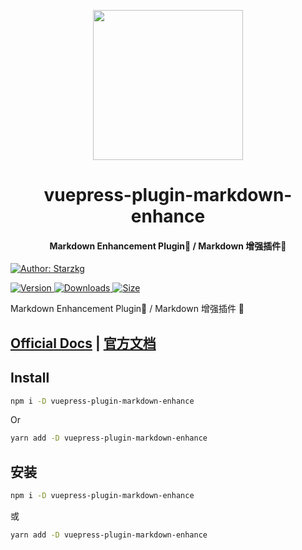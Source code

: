 <!-- markdownlint-disable -->
<p align="center">
  <img width="240" src="https://vuepress-theme.mrhope.site/logo.svg" style="text-align: center;"/>
</p>
<h1 align="center">vuepress-plugin-markdown-enhance</h1>
<h4 align="center">Markdown Enhancement Plugin📄 / Markdown 增强插件📄</h4>

[![Author: Starzkg](https://img.shields.io/badge/Author-Starzkg-blue.svg?style=for-the-badge)](https://shentuzhigang.cn)

<!-- markdownlint-restore -->

[![Version](https://img.shields.io/npm/v/@starzkg/vuepress-plugin-markdown-enhance.svg?style=flat-square&logo=npm) ![Downloads](https://img.shields.io/npm/dm/@starzkg/vuepress-plugin-markdown-enhance.svg?style=flat-square&logo=npm) ![Size](https://img.shields.io/bundlephobia/min/@starzkg/vuepress-plugin-markdown-enhance?style=flat-square&logo=npm)](https://www.npmjs.com/package/@starzkg/vuepress-plugin-markdown-enhance)

Markdown Enhancement Plugin📄 / Markdown 增强插件 📄

## [Official Docs](https://vuepress-theme-star.github.io/markdown-enhance/) | [官方文档](https://vuepress-theme-star.github.io/markdown-enhance/zh/)

## Install

```bash
npm i -D vuepress-plugin-markdown-enhance
```

Or

```bash
yarn add -D vuepress-plugin-markdown-enhance
```

## 安装

```bash
npm i -D vuepress-plugin-markdown-enhance
```

或

```bash
yarn add -D vuepress-plugin-markdown-enhance
```
